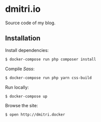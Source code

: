 # dmitri.io

Source code of my blog.

## Installation

Install dependencies:

```bash
$ docker-compose run php composer install
```

Compile _Sass_:

```bash
$ docker-compose run php yarn css-build
```

Run locally:

```bash
$ docker-compose up
```

Browse the site:

```bash
$ open http://dmitri.docker
```
